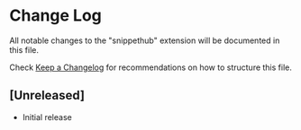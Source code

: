 # Change Log

All notable changes to the "snippethub" extension will be documented in this file.

Check [Keep a Changelog](http://keepachangelog.com/) for recommendations on how to structure this file.

## [Unreleased]

- Initial release
